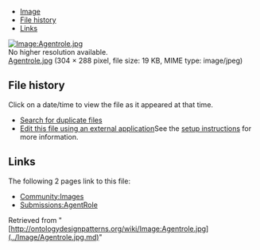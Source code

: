 * [Image](../Image/Agentrole.jpg.md#file)
* [File history](../Image/Agentrole.jpg.md#filehistory)
* [Links](../Image/Agentrole.jpg.md#filelinks)

[![Image:Agentrole.jpg](../../../images/1/1d/Agentrole.jpg)](../../../images/1/1d/Agentrole.jpg)  
No higher resolution available.  
[Agentrole.jpg](../../../images/1/1d/Agentrole.jpg)‎ (304 × 288 pixel, file size: 19 KB, MIME type: image/jpeg)

## File history

Click on a date/time to view the file as it appeared at that time.



  
* [Search for duplicate files](http://ontologydesignpatterns.org/wiki/Special:FileDuplicateSearch/Agentrole.jpg "Special:FileDuplicateSearch/Agentrole.jpg")
* [Edit this file using an external application](http://ontologydesignpatterns.org/wiki/index.php?title=Image:Agentrole.jpg&action=edit&externaledit=true&mode=file "Image:Agentrole.jpg")See the [setup instructions](http://www.mediawiki.org/wiki/Manual:External_editors "http://www.mediawiki.org/wiki/Manual:External_editors") for more information.

## Links



The following 2 pages link to this file:


* [Community:Images](../Community/Images.md "Community:Images")
* [Submissions:AgentRole](../Submissions/AgentRole.md "Submissions:AgentRole")


Retrieved from "[http://ontologydesignpatterns.org/wiki/Image:Agentrole.jpg](../Image/Agentrole.jpg.md)"